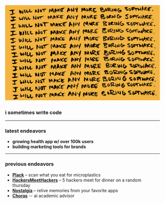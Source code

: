 # ![Header Image](https://github.com/AbelNoble/AbelNoble/blob/aaf8ac143df0f2f21296a74bd77bbdd4761b7dbd/boring_software.jpg)

### i sometimes write code

---

### latest endeavors  
- **growing health app w/ over 100k users**
- **building marketing tools for brands**

---

### previous endeavors  
- **[Plack](https://plack.io)** – scan what you eat for microplastics
- **[HackersMeetHackers](https://hackersmeethackers.com)** – 5 hackers meet for dinner on a random thursday
- **[Nostalgia](https://nostalgia-app.com)** – relive memories from your favorite apps
- **[Choras](https://github.com/AbelNoble/Choras)** -- ai academic advisor
